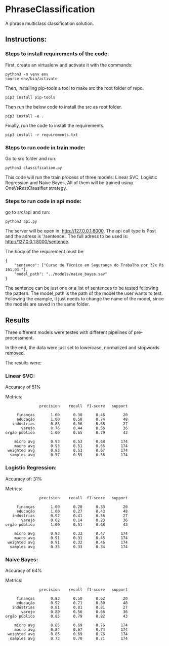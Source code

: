 # PhraseClassification
A phrase multiclass classification solution.

## Instructions:

### Steps to install requirements of the code:

First, create an virtualenv and activate it with the commands:
```
python3 -m venv env
source env/bin/activate
```
Then, installing pip-tools a tool to make src the root folder of repo.
```
pip3 install pip-tools
```
Then run the below code to install the src as root folder.
```
pip3 install -e .
```
Finally, run the code to install the requirements.
```
pip3 install -r requirements.txt
```

### Steps to run code in train mode:

Go to src folder and run:
```
python3 classification.py
```

This code will run the train process of three models: Linear SVC, Logistic Regression and Naive Bayes.
All of them will be trained using OneVsRestClassifier strategy.

### Steps to run code in api mode:

go to src/api and run:
```
python3 api.py
```

The server will be open in: http://127.0.0.1:8000. The api call type is Post and the adress is '/sentence'.
The full adress to be used is: http://127.0.0.1:8000/sentence.

The body of the requirement must be:

```
{
	"sentence": ["Curso de Técnico em Segurança do Trabalho por 32x R$ 161,03."],
	"model_path": "../models/naive_bayes.sav"
}
```
The sentence can be just one or a list of sentences to be tested following the pattern.
The model_path is the path of the model the user wants to test.
Following the example, it just needs to change the name of the model, since the models are saved in the same folder.

## Results
Three different models were testes with different pipelines of pre-processment.

In the end, the data were just set to lowercase, normalized and stopwords removed.

The results were:

### Linear SVC:

Accuracy of 51%

Metrics:
```
               precision    recall  f1-score   support

     finanças       1.00      0.30      0.46        20
     educação       1.00      0.58      0.74        48
   indústrias       0.88      0.56      0.68        27
       varejo       0.76      0.44      0.56        36
orgão público       1.00      0.65      0.79        43

    micro avg       0.93      0.53      0.68       174
    macro avg       0.93      0.51      0.65       174
 weighted avg       0.93      0.53      0.67       174
  samples avg       0.57      0.55      0.56       174
```

### Logistic Regression:

Accuracy of: 31%

Metrics:

```
               precision    recall  f1-score   support

     finanças       1.00      0.20      0.33        20
     educação       1.00      0.27      0.43        48
   indústrias       0.92      0.41      0.56        27
       varejo       0.62      0.14      0.23        36
orgão público       1.00      0.51      0.68        43

    micro avg       0.93      0.32      0.47       174
    macro avg       0.91      0.31      0.45       174
 weighted avg       0.91      0.32      0.46       174
  samples avg       0.35      0.33      0.34       174
```

### Naive Bayes:

Accuracy of 64%

Metrics:
```
               precision    recall  f1-score   support

     finanças       0.83      0.50      0.62        20
     educação       0.92      0.71      0.80        48
   indústrias       0.81      0.81      0.81        27
       varejo       0.80      0.56      0.66        36
orgão público       0.85      0.79      0.82        43

    micro avg       0.85      0.69      0.76       174
    macro avg       0.84      0.67      0.74       174
 weighted avg       0.85      0.69      0.76       174
  samples avg       0.73      0.70      0.71       174
```
